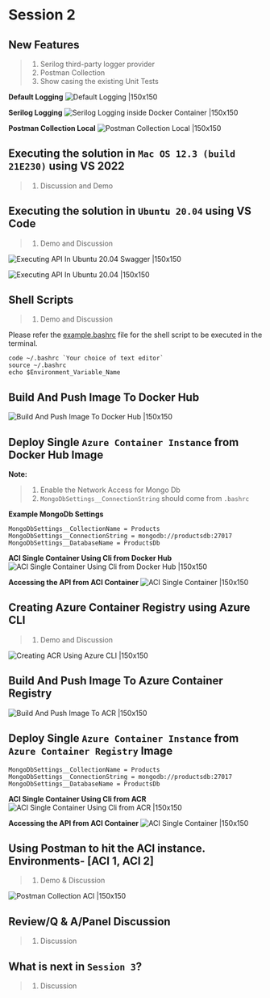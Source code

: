 # Session 2

## New Features

> 1. Serilog third-party logger provider
> 1. Postman Collection
> 1. Show casing the existing Unit Tests

**Default Logging**
![Default Logging |150x150](../Images/S2_DefaultLogging.PNG)

**Serilog Logging**
![Serilog Logging inside Docker Container |150x150](../Images/S2_Serilog_Logging.PNG)

**Postman Collection Local**
![Postman Collection Local |150x150](../Images/S2_PostmanCollection_Local.PNG)

## Executing the solution in `Mac OS 12.3 (build 21E230)` using VS 2022

> 1. Discussion and Demo

## Executing the solution in `Ubuntu 20.04` using VS Code

> 1. Demo and Discussion

![Executing API In Ubuntu 20.04 Swagger |150x150](../Images/S2_Executing_API_In_Ubuntu_Swagger.PNG)

![Executing API In Ubuntu 20.04 |150x150](../Images/S2_Executing_API_In_Ubuntu_2004.PNG)

## Shell Scripts

> 1. Demo and Discussion

Please refer the [example.bashrc](./Scripts/example.bashrc) file for the shell script to be executed in the terminal.

```
code ~/.bashrc `Your choice of text editor`
source ~/.bashrc
echo $Environment_Variable_Name
```

## Build And Push Image To Docker Hub

![Build And Push Image To Docker Hub |150x150](../Images/S2_BuildAndPushImageToDockerHub.PNG)

## Deploy Single `Azure Container Instance` from Docker Hub Image

**Note:**

> 1. Enable the Network Access for Mongo Db
> 1. `MongoDbSettings__ConnectionString` should come from `.bashrc`

**Example MongoDb Settings**

```
MongoDbSettings__CollectionName = Products
MongoDbSettings__ConnectionString = mongodb://productsdb:27017
MongoDbSettings__DatabaseName = ProductsDb
```

**ACI Single Container Using Cli from Docker Hub**
![ACI Single Container Using Cli from Docker Hub |150x150](../Images/S2_Docker_to_ACI_using_azcli.PNG)

**Accessing the API from ACI Container**
![ACI Single Container |150x150](../Images/S2_ACI_Single_Container.PNG)

## Creating Azure Container Registry using Azure CLI

> 1. Demo and Discussion

![Creating ACR Using Azure CLI |150x150](../Images/S2_Creating_ACR_Using_AzureCLI.PNG)

## Build And Push Image To Azure Container Registry

![Build And Push Image To ACR |150x150](../Images/S2_BuildAndPushImageToACR.PNG)

## Deploy Single `Azure Container Instance` from `Azure Container Registry` Image

```
MongoDbSettings__CollectionName = Products
MongoDbSettings__ConnectionString = mongodb://productsdb:27017
MongoDbSettings__DatabaseName = ProductsDb
```

**ACI Single Container Using Cli from ACR**
![ACI Single Container Using Cli from ACR |150x150](../Images/S2_ACR_to_ACI_using_azcli.PNG)

**Accessing the API from ACI Container**
![ACI Single Container |150x150](../Images/S2_Accessing_ACI.PNG)

## Using Postman to hit the ACI instance. Environments- [ACI 1, ACI 2]

> 1. Demo & Discussion

![Postman Collection ACI |150x150](../Images/S2_PostmanCollection_ACI.PNG)

## Review/Q & A/Panel Discussion

> 1. Discussion

## What is next in `Session 3`?

> 1. Discussion

